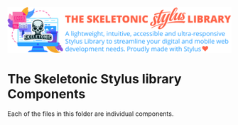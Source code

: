 ![alt text][logo]

[logo]: ../../../images/skeletonic-stylus.svg "Skeletonic Stylus Banner"

# The Skeletonic Stylus library Components

Each of the files in this folder are individual components.
